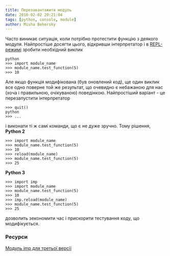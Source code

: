 ```yaml
---
title: Перезавантажити модуль
date: 2016-02-02 20:21:04
tags: [python, console, module]
author: Misha Behersky
---
```


<p>Часто виникає ситуація, коли потрібно протестити функцію з деякого модуля. Найпростіше досягти цього, відкривши інтерпретатор і в <a href="https://en.wikipedia.org/wiki/Read%E2%80%93eval%E2%80%93print_loop" target="_blank">REPL-режимі</a>&nbsp;зробити необхідний виклик</p>

<pre>
<code class="language-bash">python
&gt;&gt;&gt; import module_name
&gt;&gt;&gt; module_name.test_function(5)
&gt;&gt;&gt; 10</code></pre>

<p>Але якщо функція модифікована (був оновлений код), ще один виклик все одно поверне той же результат, що очевидно є небажаною для нас (хоча і правильною, очікуваною) поведінкою. Найпростіший варіант - це перезапустити інтерпретатор&nbsp;</p>

<pre>
<code class="language-bash">&gt;&gt;&gt; quit()
python
&gt;&gt;&gt; ...</code></pre>

<p>і виконати ті ж самі команди, що є не дуже зручно. Тому рішення, <strong>Python 2</strong></p>

<pre>
<code class="language-bash">&gt;&gt;&gt; import module_name
&gt;&gt;&gt; module_name.test_function(5)
&gt;&gt;&gt; 10
&gt;&gt;&gt; reload(module_name)
&gt;&gt;&gt; module_name.test_function(5)
&gt;&gt;&gt; 25</code></pre>

<p><strong>Python 3</strong></p>

<pre>
<code class="language-bash">&gt;&gt;&gt; import imp
&gt;&gt;&gt; import module_name
&gt;&gt;&gt; module_name.test_function(5)
&gt;&gt;&gt; 10
&gt;&gt;&gt; imp.reload(module_name)
&gt;&gt;&gt; module_name.test_function(5)
&gt;&gt;&gt; 25</code></pre>

<p>дозволить зекономити час і прискорити тестування коду, що модифікується.</p>

<h3>Ресурси</h3>

<p><a href="https://docs.python.org/3/library/imp.html#imp.reload" target="_blank">Модуль imp для третьої версії</a></p>